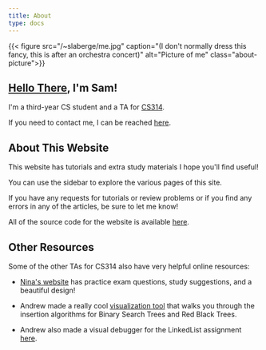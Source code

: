 ```yaml
---
title: About
type: docs
---
```


<div class="about-me-section" >
{{< figure src="/~slaberge/me.jpg" caption="(I don't normally dress this fancy, this is after an orchestra concert)" alt="Picture of me" class="about-picture">}}

<div class="about-text">
<h2>
<a class="hidden-link" 
    href="https://thumbs.gfycat.com/TangibleBareCopperbutterfly-size_restricted.gif">
    Hello There</a>, I'm Sam!</h2>

I'm a third-year CS student and a TA for 
[CS314](https://www.cs.utexas.edu/~scottm/cs314/index.htm).

If you need to contact me, I can be reached [here](mailto:samuel.laberge@utexas.edu).
</div>
</div>

## About This Website

This website has tutorials and extra study materials I hope you'll find useful!

You can use the sidebar to explore the various pages of this site.

If you have any requests for tutorials or review problems or if you find any errors
in any of the articles, be sure to let me know!

All of the source code for the website is available
[here](https://github.com/SamLab17/314-Website).

## Other Resources

Some of the other TAs for CS314 also have very helpful online resources:

* [Nina's website](https://www.cs.utexas.edu/~nina) has practice exam questions, 
study suggestions, and a beautiful design!

* Andrew made a really cool 
[visualization tool](https://andrew-william-smith.github.io/tree-explorer/) that 
walks you through the insertion algorithms for Binary Search Trees and Red Black Trees.

* Andrew also made a visual debugger for the LinkedList assignment 
[here](https://github.com/Andrew-William-Smith/CS314-LinkedListView). 
